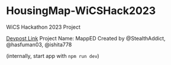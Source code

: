 # HousingMap-WiCSHack2023
WiCS Hackathon 2023 Project

[Devpost Link](https://devpost.com/software/mapped-t5ag68?ref_content=my-projects-tab&ref_feature=my_projects)
Project Name: MappED
Created by @StealthAddict, @hasfuman03, @ishita778


(internally, start app with `npm run dev`)
